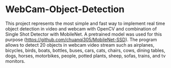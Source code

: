 # WebCam-Object-Detection
  This project represents the most simple and fast way to implement real time object detection 
in video and webcam with OpenCV and combination of Single Shot Detector with MobileNet. A pretrained
model was used for this purpose (https://github.com/chuanqi305/MobileNet-SSD). The program allows to 
detect 20 objects in webcam video stream such as airplanes, bicycles, birds, boats, bottles, buses, cars, 
cats, chairs, cows, dining tables, dogs, horses, motorbikes, people, potted plants, sheep, sofas, trains, 
and tv monitors.
